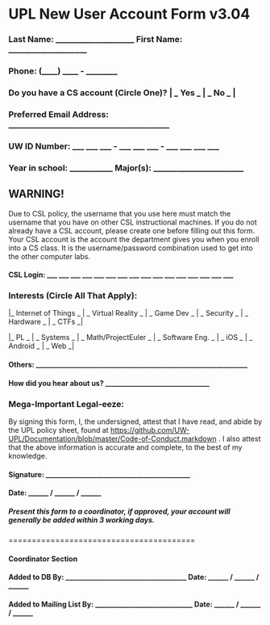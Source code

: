 # UPL New User Account Form v3.04

### Last Name: ____________________   First Name: ____________________
### Phone: (____) ____ - ________
### Do you have a CS account (Circle One)? | _ Yes  _ | _  No _ |
### Preferred Email Address: _________________________________________
### UW ID Number: ___ ___ ___ - ___ ___ ___ - ___ ___ ___ ___ 
### Year in school: ___________   Major(s): _______________________

## WARNING!
Due to CSL policy, the username that you use here must match the username that you have on other CSL instructional machines. If you do not already have a CSL account, please create one before filling out this form. Your CSL account is the account the department gives you when you enroll into a CS class. It is the username/password combination used to get into the other computer labs.

#### CSL Login: ___ ___ ___ ___ ___ ___ ___ ___ ___ ___ ___ ___ ___ ___ ___ ___

### Interests (Circle All That Apply):
|_ Internet of Things _  |  _ Virtual Reality  _  |  _  Game Dev  _  |  _  Security  _  |  _  Hardware  _  |  _  CTFs _|

|_ PL  _  |  _  Systems  _  |  _  Math/ProjectEuler  _  |  _  Software Eng.  _  |  _  iOS  _  |  _  Android _ | _ Web _|

#### Others: _______________________________________________________________

#### How did you hear about us? _______________________________

### Mega-Important Legal-eeze:
By signing this form, I, the undersigned, attest that I have read, and abide by the UPL policy sheet, found at https://github.com/UW-UPL/Documentation/blob/master/Code-of-Conduct.markdown . I also attest that the above information is accurate and complete, to the best of my knowledge.

#### Signature: ___________________________________________
#### Date: ______ / ______ / ______ 

##### Present this form to a coordinator, if approved, your account will generally be added within 3 working days.

========================================
#### Coordinator Section
#### Added to DB By: ____________________________________   Date: ______ / ______ / ______
#### Added to Mailing List By: _____________________________   Date: ______ / ______ / ______
